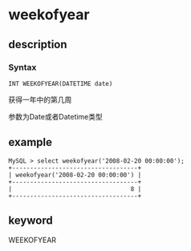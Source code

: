 # weekofyear

## description

### Syntax

`INT WEEKOFYEAR(DATETIME date)`

获得一年中的第几周

参数为Date或者Datetime类型

## example

```Plain Text
MySQL > select weekofyear('2008-02-20 00:00:00');
+-----------------------------------+
| weekofyear('2008-02-20 00:00:00') |
+-----------------------------------+
|                                 8 |
+-----------------------------------+
```

## keyword

WEEKOFYEAR
